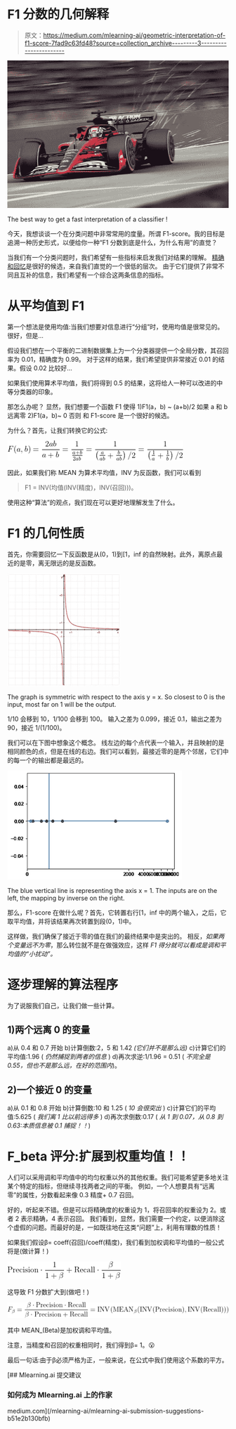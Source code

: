 # F1 分数的几何解释

> 原文：<https://medium.com/mlearning-ai/geometric-interpretation-of-f1-score-7fad9c63fd48?source=collection_archive---------3----------------------->

![](img/eabad7566e2e0018d5441fd83280e5ba.png)

The best way to get a fast interpretation of a classifier !

今天，我想谈谈一个在分类问题中非常常用的度量。所谓 F1-score。我的目标是追溯一种历史形式，以便给你一种“F1 分数到底是什么，为什么有用”的直觉？

当我们有一个分类问题时，我们希望有一些指标来启发我们对结果的理解。
[精确和回忆](/mlearning-ai/precision-recall-a-combinatoric-and-probabilistic-point-of-view-c904f7ab15df)是很好的候选，来自我们直觉的一个很低的层次。
由于它们提供了非常不同且互补的信息，我们希望有一个综合这两条信息的指标。

# 从平均值到 F1

第一个想法是使用均值:当我们想要对信息进行“分组”时，使用均值是很常见的。很好，但是…

假设我们想在一个平衡的二进制数据集上为一个分类器提供一个全局分数，其召回率为 0.01，精确度为 0.99。
对于这样的结果，我们希望提供非常接近 0.01 的结果。假设 0.02 比较好…

如果我们使用算术平均值，我们将得到 0.5 的结果，这将给人一种可以改进的中等分类器的印象。

那怎么办呢？
显然，我们想要一个函数 F1 使得
1)F1(a，b) ~ (a+b)/2 如果 a 和 b 远离零
2)F1(a，b)~ 0 否则
和 F1-score 是一个很好的候选。

为什么？首先，让我们转换它的公式:

![](img/7e22a51c3c1fa4f9c75073d7288a0541.png)

因此，如果我们称 MEAN 为算术平均值，INV 为反函数，我们可以看到

> F1 = INV(均值(INV(精度)，INV(召回)))。

使用这种“算法”的观点，我们现在可以更好地理解发生了什么。

# F1 的几何性质

首先，你需要回忆一下反函数是从(0，1)到[1，inf 的自然映射。此外，离原点最近的是零，离无限远的是反函数。

![](img/ca89988bb0599793c6cbd85dc1ca4d6d.png)

The graph is symmetric with respect to the axis y = x. So closest to 0 is the input, most far on 1 will be the output.

1/10 会移到 10，1/100 会移到 100。
输入之差为 0.099，接近 0.1，输出之差为 90，接近 1/(1/100)。

我们可以在下图中想象这个概念。
线左边的每个点代表一个输入，并且映射的是相同颜色的点，但是在线的右边。我们可以看到，最接近零的是两个邻居，它们中的每一个的输出都是最远的。

![](img/029b3d67ea8e10ee38b424334051fc80.png)

The blue vertical line is representing the axis x = 1\. The inputs are on the left, the mapping by inverse on the right.

那么，F1-score 在做什么呢？首先，它转置右行[1，inf 中的两个输入，之后，它取平均值，并将该结果再次转置到段(0，1)中。

这样做，我们确保了接近于零的值在我们的最终结果中是突出的。
相反，*如果两个变量远不为零*，那么转位就不是在做强效应，这样 *F1 得分就可以看成是调和平均值的“小扰动”。*

# 逐步理解的算法程序

为了说服我们自己，让我们做一些计算。

## 1)两个远离 0 的变量

a)从 0.4 和 0.7
开始 b)计算倒数:2，5 和 1.42 *(它们并不是那么远)* c)计算它们的平均值:1.96 ( *仍然捕捉到两者的信息* )
d)再次求逆:1/1.96 = 0.51 ( *不完全是 0.55，但也不是那么远，在好的范围内*)。

## 2)一个接近 0 的变量

a)从 0.1 和 0.8
开始 b)计算倒数:10 和 1.25 ( *10 会很突出* )
c)计算它们的平均值:5.625 ( *我们离 1 比以前远得多* )
d)再次求倒数:0.17 ( *从 1 到 0.07，从 0.8 到 0.63:本质信息被 0.1 捕捉！！*)

# F_beta 评分:扩展到权重均值！！

人们可以采用调和平均值中的均匀权重以外的其他权重。我们可能希望更多地关注某个特定的指标，但继续寻找两者之间的平衡。
例如，一个人想要具有“远离零”的属性，分数看起来像 0.3 精度+ 0.7 召回。

好的，听起来不错。但是可以将精确度的权重设为 1，将召回率的权重设为 2。或者 2 表示精确，4 表示召回。
我们看到，显然，我们需要一个约定，以便消除这个虚假的问题。而最好的是，一如既往地在这类“问题”上，利用有理数的性质！

如果我们假设β= coeff(召回)/coeff(精度)，我们看到加权调和平均值的一般公式将是(做计算！)

![](img/bf4b23a6ea6f18cbdb2f76c4b3322c4d.png)

这导致 F1 分数扩大到(做吧！)

![](img/42f7d6a31d9bac4fa485f81e0086495a.png)

其中 MEAN_(Beta)是加权调和平均值。

注意，当精度和召回的权重相同时，我们得到β= 1。😮

最后一句话:由于β必须严格为正，一般来说，在公式中我们使用这个系数的平方。

[](/mlearning-ai/mlearning-ai-submission-suggestions-b51e2b130bfb) [## Mlearning.ai 提交建议

### 如何成为 Mlearning.ai 上的作家

medium.com](/mlearning-ai/mlearning-ai-submission-suggestions-b51e2b130bfb)